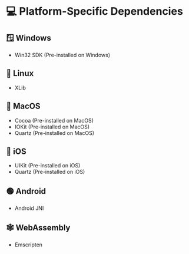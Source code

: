 # 💻 Platform-Specific Dependencies

## 🪟 Windows

- Win32 SDK (Pre-installed on Windows)

## 🐧 Linux

- XLib

## 🍎 MacOS

- Cocoa (Pre-installed on MacOS)
- IOKit (Pre-installed on MacOS)
- Quartz (Pre-installed on MacOS)

## 📱 iOS

- UIKit (Pre-installed on iOS)
- Quartz (Pre-installed on iOS)

## 🟢 Android

- Android JNI

## 🕸️ WebAssembly

- Emscripten
